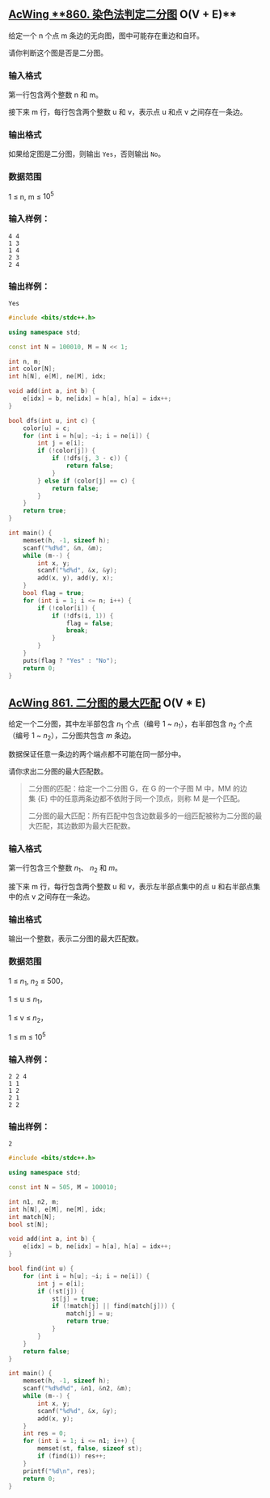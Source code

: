 ## [AcWing **860. 染色法判定二分图](https://www.acwing.com/problem/content/862/) O(V + E)**

给定一个 n 个点 m 条边的无向图，图中可能存在重边和自环。

请你判断这个图是否是二分图。

### **输入格式**

第一行包含两个整数 n 和 m。

接下来 m 行，每行包含两个整数 u 和 v，表示点 u 和点 v 之间存在一条边。

### **输出格式**

如果给定图是二分图，则输出 `Yes`，否则输出 `No`。

### **数据范围**

1 ≤ n, m ≤ $10^5$

### **输入样例：**

```
4 4
1 3
1 4
2 3
2 4
```

### **输出样例：**

```
Yes
```

```cpp
#include <bits/stdc++.h>

using namespace std;

const int N = 100010, M = N << 1;

int n, m;
int color[N];
int h[N], e[M], ne[M], idx;

void add(int a, int b) {
    e[idx] = b, ne[idx] = h[a], h[a] = idx++;
}

bool dfs(int u, int c) {
    color[u] = c;
    for (int i = h[u]; ~i; i = ne[i]) {
        int j = e[i];
        if (!color[j]) {
            if (!dfs(j, 3 - c)) {
                return false;
            }
        } else if (color[j] == c) {
            return false;
        }
    }
    return true;
}

int main() {
    memset(h, -1, sizeof h);
    scanf("%d%d", &n, &m);
    while (m--) {
        int x, y;
        scanf("%d%d", &x, &y);
        add(x, y), add(y, x);
    }
    bool flag = true;
    for (int i = 1; i <= n; i++) {
        if (!color[i]) {
            if (!dfs(i, 1)) {
                flag = false;
                break;
            }
        }
    }
    puts(flag ? "Yes" : "No");
    return 0;
}
```

## [AcWing 861. 二分图的最大匹配](https://www.acwing.com/problem/content/863/) O(V * E)

给定一个二分图，其中左半部包含 $n_1$ 个点（编号 1 ~ $n_1$），右半部包含 $n_2$ 个点（编号 1 ~ $n_2$），二分图共包含 $m$ 条边。

数据保证任意一条边的两个端点都不可能在同一部分中。

请你求出二分图的最大匹配数。

> 二分图的匹配：给定一个二分图 G，在 G 的一个子图 M 中，MM 的边集 {E} 中的任意两条边都不依附于同一个顶点，则称 M 是一个匹配。
> 
> 
> 二分图的最大匹配：所有匹配中包含边数最多的一组匹配被称为二分图的最大匹配，其边数即为最大匹配数。
> 

### **输入格式**

第一行包含三个整数 $n_1$、 $n_2$ 和 $m$。

接下来 m 行，每行包含两个整数 u 和 v，表示左半部点集中的点 u 和右半部点集中的点 v 之间存在一条边。

### **输出格式**

输出一个整数，表示二分图的最大匹配数。

### **数据范围**

1 ≤ $n_1$, $n_2$ ≤ 500，

1 ≤ u ≤ $n_1$，

1 ≤ v ≤ $n_2$，

1 ≤ m ≤ $10^5$

### **输入样例：**

```
2 2 4
1 1
1 2
2 1
2 2
```

### **输出样例：**

```
2
```

```cpp
#include <bits/stdc++.h>

using namespace std;

const int N = 505, M = 100010;

int n1, n2, m;
int h[N], e[M], ne[M], idx;
int match[N];
bool st[N];

void add(int a, int b) {
    e[idx] = b, ne[idx] = h[a], h[a] = idx++;
}

bool find(int u) {
    for (int i = h[u]; ~i; i = ne[i]) {
        int j = e[i];
        if (!st[j]) {
            st[j] = true;
            if (!match[j] || find(match[j])) {
                match[j] = u;
                return true;
            }
        }
    }
    return false;
}

int main() {
    memset(h, -1, sizeof h);
    scanf("%d%d%d", &n1, &n2, &m);
    while (m--) {
        int x, y;
        scanf("%d%d", &x, &y);
        add(x, y);
    }
    int res = 0;
    for (int i = 1; i <= n1; i++) {
        memset(st, false, sizeof st);
        if (find(i)) res++;
    }
    printf("%d\n", res);
    return 0;
}
```